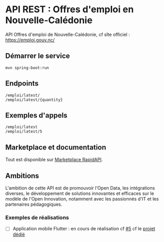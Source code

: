 # API REST : Offres d'emploi en Nouvelle-Calédonie


API Offres d'emploi de Nouvelle-Calédonie, cf sîte officiel : https://emploi.gouv.nc/

## Démarrer le service
 
`mvn spring-boot:run`

## Endpoints

```
/emploi/latest/
/emploi/latest/{quantity}
```

## Exemples d'appels

```
/emploi/latest
/emploi/latest/5
```

## Marketplace et documentation
 
 Tout est disponible sur [Marketplace RapidAPI](https://rapidapi.com/adriens/api/emploi-nouvelle-caledonie).
 
## Ambitions
 
L'ambition de cette API est de promouvoir l'Open Data, les intégrations diverses, le développement
de solutions innovantes et efficaces sur le modèle de l'Open Innovation, notamment avec les passionnés d'IT
et les partenaires pédagogiques.


### Exemples de réalisations
 
- [ ] Application mobile Flutter : en cours de réalisation cf [#5](https://github.com/adriens/emploi-nc-api/issues/5) cf le [projet dédié](https://github.com/adriens/emploi-nc-app)
